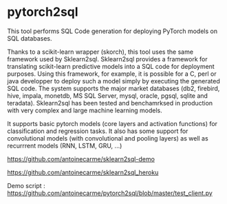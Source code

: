 # pytorch2sql

This tool performs SQL Code generation for deploying PyTorch models on SQL databases.

Thanks to a scikit-learn wrapper (skorch), this tool uses the same framework used by Sklearn2sql. Sklearn2sql provides a framework for translating scikit-learn predictive models into a SQL code for deployment purposes. Using this framework, for example, it is possible for a C, perl or java developper to deploy such a model simply by executing the generated SQL code. The system supports the major market databases (db2, firebird, hive, impala, monetdb, MS SQL Server, mysql, oracle, pgsql, sqlite and teradata). Sklearn2sql has been tested and benchamrksed in production with very complex and large machine learning models.

It supports basic pytorch models (core layers and activation functions) for classification and regression tasks. It also has some support for convolutional models (with convolutional and pooling layers) as well as recurrrent models (RNN, LSTM, GRU, ...)

https://github.com/antoinecarme/sklearn2sql-demo

https://github.com/antoinecarme/sklearn2sql_heroku

Demo script : https://github.com/antoinecarme/pytorch2sql/blob/master/test_client.py
